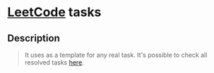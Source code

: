 # [LeetCode][leetcode] tasks

Description
-----------

> It uses as a template for any real task.
> It's possible to check all resolved tasks [here][module].

[leetcode]: <http://leetcode.com/>
[module]: <https://github.com/wellaxis/witalis-jkit/tree/main/module/tasks/src/main/java/com/witalis/jkit/tasks/core/task/leetcode>

